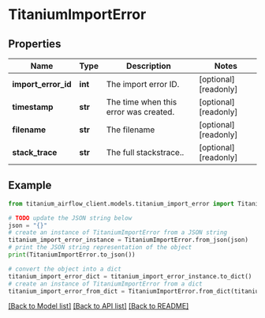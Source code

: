 # TitaniumImportError


## Properties

Name | Type | Description | Notes
------------ | ------------- | ------------- | -------------
**import_error_id** | **int** | The import error ID. | [optional] [readonly] 
**timestamp** | **str** | The time when this error was created. | [optional] [readonly] 
**filename** | **str** | The filename | [optional] [readonly] 
**stack_trace** | **str** | The full stackstrace.. | [optional] [readonly] 

## Example

```python
from titanium_airflow_client.models.titanium_import_error import TitaniumImportError

# TODO update the JSON string below
json = "{}"
# create an instance of TitaniumImportError from a JSON string
titanium_import_error_instance = TitaniumImportError.from_json(json)
# print the JSON string representation of the object
print(TitaniumImportError.to_json())

# convert the object into a dict
titanium_import_error_dict = titanium_import_error_instance.to_dict()
# create an instance of TitaniumImportError from a dict
titanium_import_error_from_dict = TitaniumImportError.from_dict(titanium_import_error_dict)
```
[[Back to Model list]](../README.md#documentation-for-models) [[Back to API list]](../README.md#documentation-for-api-endpoints) [[Back to README]](../README.md)



